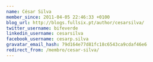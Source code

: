 ```yaml
---
name: César Silva
member_since: 2011-04-05 22:46:33 +0100
blog_url: http://blogs.fullsix.pt/author/cesarsilva/
twitter_username: bifeverde
linkedin_username: cesarsilva
facebook_username: cesarp.silva
gravatar_email_hash: 79d164e77d81fc18c6543ca9cdaf46e6
redirect_from: /membro/cesar-silva/
---
```

